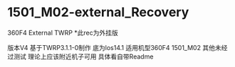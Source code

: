 # 1501_M02-external_Recovery
360F4 External TWRP
*此rec为外挂版

版本V4
基于TWRP3.1.1-0制作
底为los14.1
适用机型360F4
1501_M02
其他未经过测试
理论上应该附近机子可用
具体看自带Readme